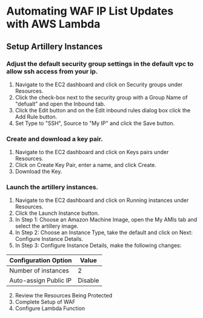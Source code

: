 # Automating WAF IP List Updates with AWS Lambda

## Setup Artillery Instances

### Adjust the default security group settings in the default vpc to allow ssh access from your ip.
    
1. Navigate to the EC2 dashboard and click on Security groups under Resources.
2. Click the check-box next to the security group with a Group Name of "defualt" and open the Inbound tab.
3. Click the Edit button and on the Edit inbound rules dialog box click the Add Rule button. 
4. Set Type to "SSH", Source to "My IP" and click the Save button.

### Create and download a key pair.
    
1. Navigate to the EC2 dashboard and click on Keys pairs under Resources.
2. Click on Create Key Pair, enter a name, and click Create.
3. Download the Key.

### Launch the artillery instances.
    
1. Navigate to the EC2 dashboard and click on Running instances under Resources.
2. Click the Launch Instance button.
3. In Step 1: Choose an Amazon Machine Image, open the My AMIs tab and select the artillery image.
4. In Step 2: Choose an Instance Type, take the default and click on Next: Configure Instance Details.
5. In Step 3: Configure Instance Details, make the following changes:
   
Configuration Option | Value
---------------------|------
Number of instances | 2
Auto-assign Public IP | Disable

2. Review the Resources Being Protected
3. Complete Setup of WAF
4. Configure Lambda Function
